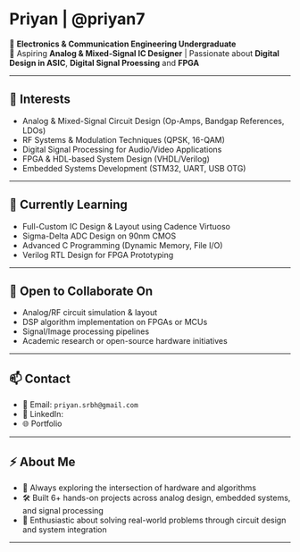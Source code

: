 # Priyan | @priyan7

🔧 **Electronics & Communication Engineering Undergraduate**  
🎯 Aspiring **Analog & Mixed-Signal IC Designer** | Passionate about **Digital Design in ASIC**,  **Digital Signal Proessing** and **FPGA**

---

## 👀 Interests
- Analog & Mixed-Signal Circuit Design (Op-Amps, Bandgap References, LDOs)
- RF Systems & Modulation Techniques (QPSK, 16-QAM)
- Digital Signal Processing for Audio/Video Applications
- FPGA & HDL-based System Design (VHDL/Verilog)
- Embedded Systems Development (STM32, UART, USB OTG)

---

## 🌱 Currently Learning
- Full-Custom IC Design & Layout using Cadence Virtuoso  
- Sigma-Delta ADC Design on 90nm CMOS  
- Advanced C Programming (Dynamic Memory, File I/O)  
- Verilog RTL Design for FPGA Prototyping  

---

## 🤝 Open to Collaborate On
- Analog/RF circuit simulation & layout  
- DSP algorithm implementation on FPGAs or MCUs  
- Signal/Image processing pipelines  
- Academic research or open-source hardware initiatives

---

## 📫 Contact
- 📧 Email: `priyan.srbh@gmail.com`  
- 🔗 LinkedIn:
- 🌐 Portfolio 

---

## ⚡ About Me
- 💬 Always exploring the intersection of hardware and algorithms  
- 🛠️ Built 6+ hands-on projects across analog design, embedded systems, and signal processing  
- 🧠 Enthusiastic about solving real-world problems through circuit design and system integration  

---


